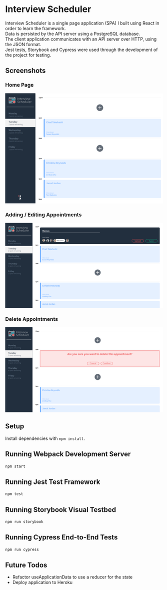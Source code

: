 # Interview Scheduler

Interview Scheduler is a single page application (SPA) I built using React in order to learn the framework.  
Data is persisted by the API server using a PostgreSQL database.  
The client application communicates with an API server over HTTP, using the JSON format.  
Jest tests, Storybook and Cypress were used through the development of the project for testing.  

## Screenshots

### Home Page
!["Fullscreen"](docs/fullscreen.png)

### Adding / Editing Appointments
!["Adding/Editing"](docs/edit⁄create.png)

### Delete Appointments
!["Adding/Editing"](docs/delete.png)

## Setup

Install dependencies with `npm install`.

## Running Webpack Development Server

```sh
npm start
```

## Running Jest Test Framework

```sh
npm test
```

## Running Storybook Visual Testbed

```sh
npm run storybook
```

## Running Cypress End-to-End Tests

```sh
npm run cypress
```

## Future Todos

* Refactor useApplicationData to use a reducer for the state
* Deploy application to Heroku
